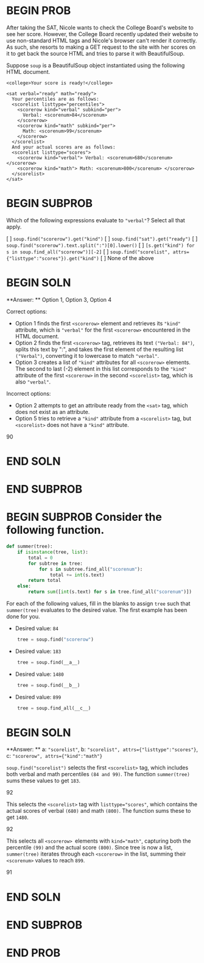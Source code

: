 # BEGIN PROB

After taking the SAT, Nicole wants to check the College Board's website to see her score. However, the College Board recently updated their website to use non-standard HTML tags and Nicole's browser can't render it correctly. As such, she resorts to making a GET request to the site with her scores on it to get back the source HTML and tries to parse it with BeautifulSoup.

Suppose `soup` is a BeautifulSoup object instantiated using the following HTML document.

```
<college>Your score is ready!</college>

<sat verbal="ready" math="ready">
  Your percentiles are as follows:
  <scorelist listtype="percentiles">
    <scorerow kind="verbal" subkind="per">
      Verbal: <scorenum>84</scorenum>
    </scorerow>
    <scorerow kind="math" subkind="per">
      Math: <scorenum>99</scorenum>
    </scorerow>
  </scorelist>
  And your actual scores are as follows:
  <scorelist listtype="scores">
    <scorerow kind="verbal"> Verbal: <scorenum>680</scorenum> </scorerow>
    <scorerow kind="math"> Math: <scorenum>800</scorenum> </scorerow>
  </scorelist>
</sat>
```

# BEGIN SUBPROB

Which of the following expressions evaluate to `"verbal"`? Select all that apply.

[ ] `soup.find("scorerow").get("kind")`
[ ] `soup.find("sat").get("ready")`
[ ] `soup.find("scorerow").text.split(":")[0].lower()`
[ ] `[s.get("kind") for s in soup.find_all("scorerow")][-2]`
[ ] `soup.find("scorelist", attrs={"listtype":"scores"}).get("kind")`
[ ] None of the above

# BEGIN SOLN

**Answer: ** Option 1, Option 3, Option 4

Correct options:

- Option 1 finds the first `<scorerow>` element and retrieves its `"kind"` attribute, which is `"verbal"` for the first `<scorerow>` encountered in the HTML document.
- Option 2 finds the first `<scorerow>` tag, retrieves its text `("Verbal: 84")`, splits this text by ":", and takes the first element of the resulting list `("Verbal")`, converting it to lowercase to match `"verbal"`.
- Option 3 creates a list of `"kind"` attributes for all `<scorerow>` elements. The second to last (-2) element in this list corresponds to the `"kind"` attribute of the first `<scorerow>` in the second `<scorelist>` tag, which is also `"verbal"`.

Incorrect options:

- Option 2 attempts to get an attribute ready from the `<sat>` tag, which does not exist as an attribute.
- Option 5 tries to retrieve a `"kind"` attribute from a `<scorelist>` tag, but `<scorelist>` does not have a `"kind"` attribute.

<average>90</average>

# END SOLN

# END SUBPROB

# BEGIN SUBPROB Consider the following function.

```py
def summer(tree):
    if isinstance(tree, list):
        total = 0
        for subtree in tree:
            for s in subtree.find_all("scorenum"):
                total += int(s.text)
        return total
    else:
        return sum([int(s.text) for s in tree.find_all("scorenum")])
```

For each of the following values, fill in the blanks to assign `tree` such that `summer(tree)` evaluates to the desired value. The first example has been done for you.

- Desired value: `84`

```py
    tree = soup.find("scorerow")
```

- Desired value: `183`

```py
    tree = soup.find(__a__)
```

- Desired value: `1480`

```py
    tree = soup.find(__b__)
```

- Desired value: `899`

```py
    tree = soup.find_all(__c__)
```

# BEGIN SOLN

**Answer: ** a: `"scorelist"`, b: `"scorelist", attrs={"listtype":"scores"}`, c: `"scorerow", attrs={"kind":"math"}`

`soup.find("scorelist")` selects the first `<scorelist>` tag, which includes both verbal and math percentiles `(84 and 99)`. The function `summer(tree)` sums these values to get `183`.

<average>92</average>

This selects the `<scorelist>` tag with `listtype="scores"`, which contains the actual scores of verbal `(680)` and math `(800)`. The function sums these to get `1480`.

<average>92</average>

This selects all `<scorerow> `elements with `kind="math"`, capturing both the percentile `(99)` and the actual score `(800)`. Since tree is now a list, `summer(tree)` iterates through each `<scorerow>` in the list, summing their `<scorenum>` values to reach `899`.

<average>91</average>

# END SOLN

# END SUBPROB

# END PROB
